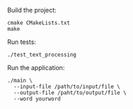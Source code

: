 Build the project:
```
cmake CMakeLists.txt
make
```

Run tests:
```
./test_text_processing
```

Run the application:
```
./main \
  --input-file /path/to/input/file \
  --output-file /paht/to/output/file \
  --word yourword
```
